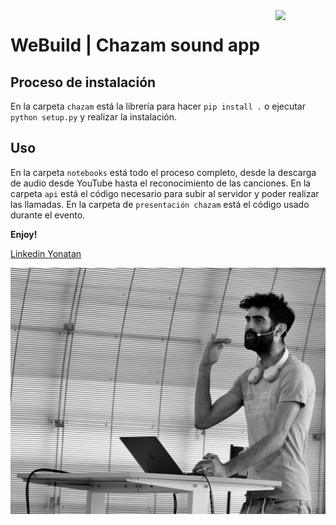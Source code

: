 <img src="http://www.franbosquet.com/wp-content/uploads/ironhack_logonegro.png" width="80" style="float:right">

# WeBuild | Chazam sound app 

## Proceso de instalación

En la carpeta `chazam` está la librería para hacer `pip install .` o ejecutar `python setup.py` y realizar la instalación.


## Uso

En la carpeta `notebooks` está todo el proceso completo, desde la descarga de audio desde YouTube hasta el reconocimiento de las canciones. En la carpeta `api` está el código necesario para subir al servidor y poder realizar las llamadas. En la carpeta de `presentación chazam` está el código usado durante el evento.

**Enjoy!**

[Linkedin Yonatan](https://www.linkedin.com/in/yonatan-rodriguez/)

![Yonatan](../images/Yonatan.jpg)
